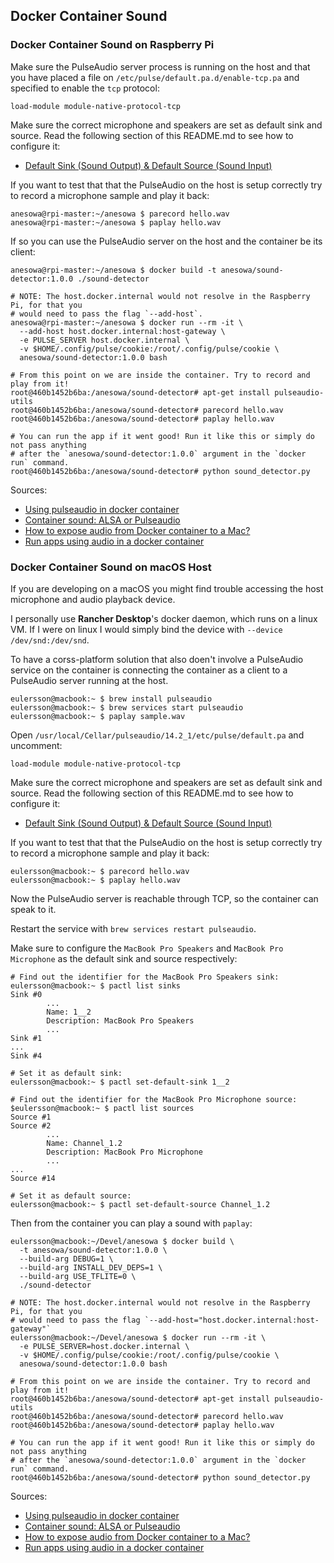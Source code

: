 ## Docker Container Sound

### Docker Container Sound on Raspberry Pi

Make sure the PulseAudio server process is running on the host and that you have placed
a file on `/etc/pulse/default.pa.d/enable-tcp.pa` and specified to enable the `tcp`
protocol:

```
load-module module-native-protocol-tcp
```

Make sure the correct microphone and speakers are set as default sink and source. Read
the following section of this README.md to see how to configure it:

- [Default Sink (Sound Output) & Default Source (Sound Input)](#default-sink-sound-output--default-source-sound-input)

If you want to test that that the PulseAudio on the host is setup correctly try to
record a microphone sample and play it back:

```
anesowa@rpi-master:~/anesowa $ parecord hello.wav
anesowa@rpi-master:~/anesowa $ paplay hello.wav
```

If so you can use the PulseAudio server on the host and the container be its client:

```
anesowa@rpi-master:~/anesowa $ docker build -t anesowa/sound-detector:1.0.0 ./sound-detector

# NOTE: The host.docker.internal would not resolve in the Raspberry Pi, for that you
# would need to pass the flag `--add-host`.
anesowa@rpi-master:~/anesowa $ docker run --rm -it \
  --add-host host.docker.internal:host-gateway \
  -e PULSE_SERVER host.docker.internal \
  -v $HOME/.config/pulse/cookie:/root/.config/pulse/cookie \
  anesowa/sound-detector:1.0.0 bash

# From this point on we are inside the container. Try to record and play from it!
root@460b1452b6ba:/anesowa/sound-detector# apt-get install pulseaudio-utils
root@460b1452b6ba:/anesowa/sound-detector# parecord hello.wav
root@460b1452b6ba:/anesowa/sound-detector# paplay hello.wav

# You can run the app if it went good! Run it like this or simply do not pass anything
# after the `anesowa/sound-detector:1.0.0` argument in the `docker run` command.
root@460b1452b6ba:/anesowa/sound-detector# python sound_detector.py
```

Sources:

- [Using pulseaudio in docker container ](https://gist.github.com/janvda/e877ee01686697ceaaabae0f3f87da9c)
- [Container sound: ALSA or Pulseaudio](https://github.com/mviereck/x11docker/wiki/Container-sound:-ALSA-or-Pulseaudio)
- [How to expose audio from Docker container to a Mac?](https://stackoverflow.com/a/40139001)
- [Run apps using audio in a docker container](https://stackoverflow.com/a/39780130/2649699)

### Docker Container Sound on macOS Host

If you are developing on a macOS you might find trouble accessing the host microphone
and audio playback device.

I personally use **Rancher Desktop**'s docker daemon, which runs on a linux VM. If I
were on linux I would simply bind the device with `--device /dev/snd:/dev/snd`.

To have a corss-platform solution that also doen't involve a PulseAudio service on the
container is connecting the container as a client to a PulseAudio server running at the
host.

```
eulersson@macbook:~ $ brew install pulseaudio
eulersson@macbook:~ $ brew services start pulseaudio
eulersson@macbook:~ $ paplay sample.wav
```

Open `/usr/local/Cellar/pulseaudio/14.2_1/etc/pulse/default.pa` and uncomment:

```
load-module module-native-protocol-tcp
```

Make sure the correct microphone and speakers are set as default sink and source. Read
the following section of this README.md to see how to configure it:

- [Default Sink (Sound Output) & Default Source (Sound Input)](#default-sink-sound-output--default-source-sound-input)

If you want to test that that the PulseAudio on the host is setup correctly try to
record a microphone sample and play it back:

```
eulersson@macbook:~ $ parecord hello.wav
eulersson@macbook:~ $ paplay hello.wav
```

Now the PulseAudio server is reachable through TCP, so the container can speak to it.

Restart the service with `brew services restart pulseaudio`.

Make sure to configure the `MacBook Pro Speakers` and `MacBook Pro Microphone` as the
default sink and source respectively:

```
# Find out the identifier for the MacBook Pro Speakers sink:
eulersson@macbook:~ $ pactl list sinks
Sink #0
        ...
        Name: 1__2
        Description: MacBook Pro Speakers
        ...
Sink #1
...
Sink #4

# Set it as default sink:
eulersson@macbook:~ $ pactl set-default-sink 1__2

# Find out the identifier for the MacBook Pro Microphone source:
$eulersson@macbook:~ $ pactl list sources
Source #1
Source #2
        ...
        Name: Channel_1.2
        Description: MacBook Pro Microphone
        ...
...
Source #14

# Set it as default source:
eulersson@macbook:~ $ pactl set-default-source Channel_1.2
```

Then from the container you can play a sound with `paplay`:

```
eulersson@macbook:~/Devel/anesowa $ docker build \
  -t anesowa/sound-detector:1.0.0 \
  --build-arg DEBUG=1 \
  --build-arg INSTALL_DEV_DEPS=1 \
  --build-arg USE_TFLITE=0 \
  ./sound-detector

# NOTE: The host.docker.internal would not resolve in the Raspberry Pi, for that you
# would need to pass the flag `--add-host="host.docker.internal:host-gateway"`
eulersson@macbook:~/Devel/anesowa $ docker run --rm -it \
  -e PULSE_SERVER=host.docker.internal \
  -v $HOME/.config/pulse/cookie:/root/.config/pulse/cookie \
  anesowa/sound-detector:1.0.0 bash

# From this point on we are inside the container. Try to record and play from it!
root@460b1452b6ba:/anesowa/sound-detector# apt-get install pulseaudio-utils
root@460b1452b6ba:/anesowa/sound-detector# parecord hello.wav
root@460b1452b6ba:/anesowa/sound-detector# paplay hello.wav

# You can run the app if it went good! Run it like this or simply do not pass anything
# after the `anesowa/sound-detector:1.0.0` argument in the `docker run` command.
root@460b1452b6ba:/anesowa/sound-detector# python sound_detector.py
```

Sources:

- [Using pulseaudio in docker container ](https://gist.github.com/janvda/e877ee01686697ceaaabae0f3f87da9c)
- [Container sound: ALSA or Pulseaudio](https://github.com/mviereck/x11docker/wiki/Container-sound:-ALSA-or-Pulseaudio)
- [How to expose audio from Docker container to a Mac?](https://stackoverflow.com/a/40139001)
- [Run apps using audio in a docker container](https://stackoverflow.com/a/39780130/2649699)

